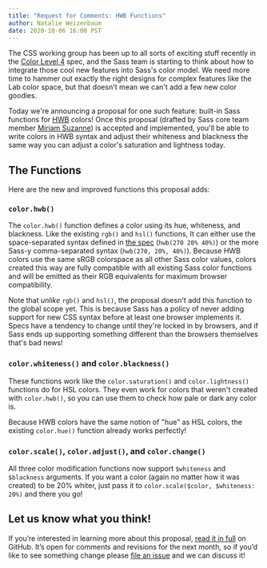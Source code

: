 ```yaml
---
title: "Request for Comments: HWB Functions"
author: Natalie Weizenbaum
date: 2020-10-06 16:00 PST
---
```


The CSS working group has been up to all sorts of exciting stuff recently in the
[Color Level 4] spec, and the Sass team is starting to think about how to
integrate those cool new features into Sass's color model. We need more time to
hammer out exactly the right designs for complex features like the Lab color
space, but that doesn't mean we can't add a few new color goodies.

[Color Level 4]: https://www.w3.org/TR/css-color-4/

Today we're announcing a proposal for one such feature: built-in Sass functions
for [HWB] colors! Once this proposal (drafted by Sass core team member [Miriam
Suzanne]) is accepted and implemented, you'll be able to write colors in HWB
syntax and adjust their whiteness and blackness the same way you can adjust a
color's saturation and lightness today.

[HWB]: https://www.w3.org/TR/css-color-4/#the-hwb-notation
[Miriam Suzanne]: https://www.miriamsuzanne.com/

## The Functions

Here are the new and improved functions this proposal adds:

### `color.hwb()`

The `color.hwb()` function defines a color using its hue, whiteness, and
blackness. Like the existing `rgb()` and `hsl()` functions, It can either use
the space-separated syntax defined in [the spec][HWB] (`hwb(270 20% 40%)`) or
the more Sass-y comma-separated syntax (`hwb(270, 20%, 40%)`). Because HWB
colors use the same sRGB colorspace as all other Sass color values, colors
created this way are fully compatible with all existing Sass color functions and
will be emitted as their RGB equivalents for maximum browser compatibility.

Note that *unlike* `rgb()` and `hsl()`, the proposal doesn't add this function
to the global scope yet. This is because Sass has a policy of never adding
support for new CSS syntax before at least one browser implements it. Specs have
a tendency to change until they're locked in by browsers, and if Sass ends up
supporting something different than the browsers themselves that's bad news!

### `color.whiteness()` and `color.blackness()`

These functions work like the `color.saturation()` and `color.lightness()`
functions do for HSL colors. They even work for colors that weren't created with
`color.hwb()`, so you can use them to check how pale or dark any color is.

Because HWB colors have the same notion of "hue" as HSL colors, the existing
`color.hue()` function already works perfectly!

### `color.scale()`, `color.adjust()`, and `color.change()`

All three color modification functions now support `$whiteness` and `$blackness`
arguments. If you want a color (again no matter how it was created) to be 20%
whiter, just pass it to `color.scale($color, $whiteness: 20%)` and there you go!

## Let us know what you think!

If you’re interested in learning more about this proposal, [read it in full] on
GitHub. It’s open for comments and revisions for the next month, so if you’d
like to see something change please [file an issue] and we can discuss it!

[read it in full]: https://github.com/sass/sass/tree/master/proposal/color-4-hwb.md
[file an issue]: https://github.com/sass/sass/issues/new
